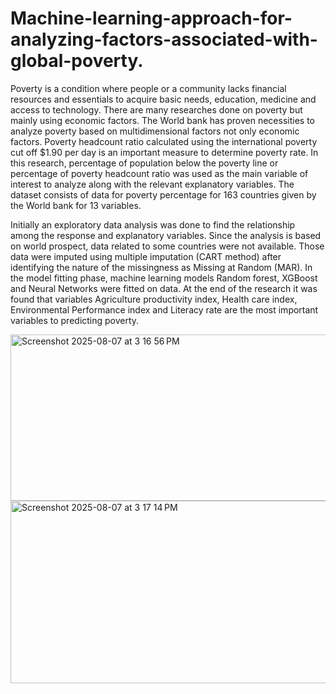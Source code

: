 # Machine-learning-approach-for-analyzing-factors-associated-with-global-poverty.

Poverty is a condition where people or a community lacks financial resources and essentials
to acquire basic needs, education, medicine and access to technology. There are many
researches done on poverty but mainly using economic factors. The World bank has proven
necessities to analyze poverty based on multidimensional factors not only economic factors.
Poverty headcount ratio calculated using the international poverty cut off $1.90 per day is
an important measure to determine poverty rate. In this research, percentage of population
below the poverty line or percentage of poverty headcount ratio was used as the main
variable of interest to analyze along with the relevant explanatory variables. The dataset
consists of data for poverty percentage for 163 countries given by the World bank for 13
variables.

Initially an exploratory data analysis was done to find the relationship among the response
and explanatory variables. Since the analysis is based on world prospect, data related to
some countries were not available. Those data were imputed using multiple imputation
(CART method) after identifying the nature of the missingness as Missing at Random
(MAR). In the model fitting phase, machine learning models Random forest, XGBoost and
Neural Networks were fitted on data. At the end of the research it was found that variables
Agriculture productivity index, Health care index, Environmental Performance index and
Literacy rate are the most important variables to predicting poverty.

<img width="542" height="266" alt="Screenshot 2025-08-07 at 3 16 56 PM" src="https://github.com/user-attachments/assets/521f3deb-363f-483e-ac36-23da65a3f10c" />
<img width="593" height="292" alt="Screenshot 2025-08-07 at 3 17 14 PM" src="https://github.com/user-attachments/assets/2427098d-7d41-4684-90e0-80dd947d1f0d" />
